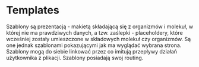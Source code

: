 # Templates

Szablony są prezentacją - makietą składającą się z organizmów i molekuł, w której nie ma prawdziwych danych, a tzw. zaślepki - placeholdery, które wcześniej zostały umieszczone w składowych molekuł czy organizmów. Są one jednak szablonami pokazującymi jak ma wyglądać wybrana strona. Szablony mogą do siebie linkować przez co imitują przepływy działań użytkownika z plikacji. Szablony posiadają swoj routing.